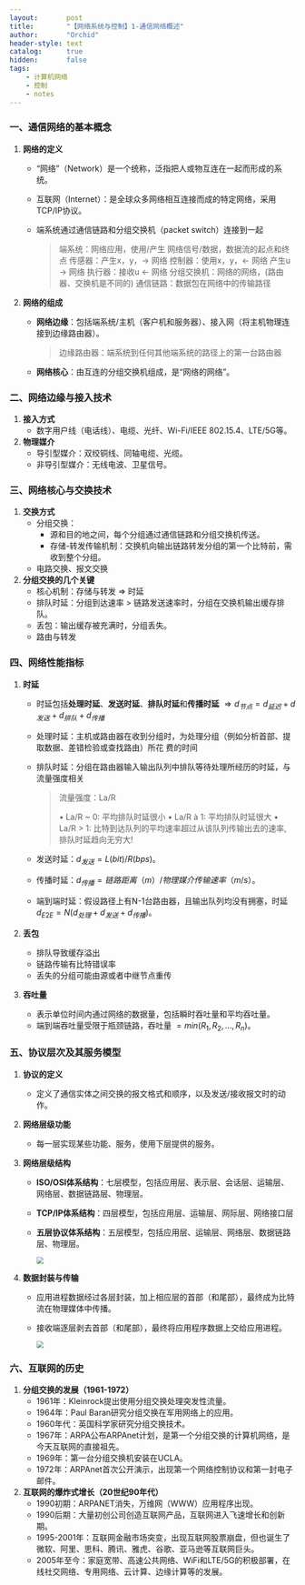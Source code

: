 ```yaml
---
layout:       post
title:        "【网络系统与控制】1-通信网络概述"
author:       "Orchid"
header-style: text
catalog:      true
hidden:       false
tags:
    - 计算机网络
    - 控制
    - notes
---
```




### 一、通信网络的基本概念

1. **网络的定义**

   - “网络”（Network）是一个统称，泛指把人或物互连在一起而形成的系统。

   - 互联网（Internet）：是全球众多网络相互连接而成的特定网络，采用TCP/IP协议。

   - 端系统通过通信链路和分组交换机（packet switch）连接到一起

     > 端系统：网络应用，使用/产生 网络信号/数据，数据流的起点和终点
     >                传感器：产生x，y，-> 网络
     >                控制器：使用x，y，<- 网络
     >                               产生u -> 网络
     >                执行器：接收u <- 网络
     > 分组交换机：网络的网络，(路由器、交换机是不同的)
     > 通信链路：数据包在网络中的传输路径

2. **网络的组成**

   - **网络边缘**：包括端系统/主机（客户机和服务器）、接入网（将主机物理连接到边缘路由器）。

     > 边缘路由器：端系统到任何其他端系统的路径上的第一台路由器

   - **网络核心**：由互连的分组交换机组成，是“网络的网络”。

### 二、网络边缘与接入技术

1. **接入方式**
   - 数字用户线（电话线）、电缆、光纤、Wi-Fi/IEEE 802.15.4、LTE/5G等。
2. **物理媒介**
   - 导引型媒介：双绞铜线、同轴电缆、光缆。
   - 非导引型媒介：无线电波、卫星信号。

### 三、网络核心与交换技术

1. **交换方式**
   - 分组交换：
     - 源和目的地之间，每个分组通过通信链路和分组交换机传送。
     - 存储-转发传输机制：交换机向输出链路转发分组的第一个比特前，需收到整个分组。
   - 电路交换、报文交换
2. **分组交换的几个关键**
   - 核心机制：存储与转发 $\Rightarrow$ 时延
   - 排队时延：分组到达速率 > 链路发送速率时，分组在交换机输出缓存排队。
   - 丢包：输出缓存被充满时，分组丢失。
   - 路由与转发

### 四、网络性能指标

1. **时延**

   - 时延包括**处理时延**、**发送时延**、**排队时延**和**传播时延** $\Rightarrow d_{节点} = d_{延迟}+d_{发送}+d_{排队}+d_{传播}$

   - 处理时延：主机或路由器在收到分组时，为处理分组（例如分析首部、提取数据、差错检验或查找路由）所花
     费的时间

   - 排队时延：分组在路由器输入输出队列中排队等待处理所经历的时延，与流量强度相关

     > 流量强度：La/R
     >
     > • La/R ~ 0: 平均排队时延很小
     > • La/R à 1: 平均排队时延很大
     > • La/R > 1: 比特到达队列的平均速率超过从该队列传输出去的速率, 排队时延趋向无穷大!

   - 发送时延：$d_{发送}=L(bit)/R(bps)$。

   - 传播时延：$d_{传播}=链路距离（m）/物理媒介传输速率（m/s）$。

   - 端到端时延：假设路径上有N-1台路由器，且输出队列均没有拥塞，时延 $d_{E2E}=N(d_{处理}+d_{发送}+d_{传播})$。

2. **丢包**

   - 排队导致缓存溢出
   - 链路传输有比特错误率
   - 丢失的分组可能由源或者中继节点重传

3. **吞吐量**

   - 表示单位时间内通过网络的数据量，包括瞬时吞吐量和平均吞吐量。
   - 端到端吞吐量受限于瓶颈链路，吞吐量 $=min(R_1,R_2,…,R_n)$。

### 五、协议层次及其服务模型

1. **协议的定义**

   - 定义了通信实体之间交换的报文格式和顺序，以及发送/接收报文时的动作。

2. **网络层级功能**

   - 每一层实现某些功能、服务，使用下层提供的服务。

3. **网络层级结构**

   - **ISO/OSI体系结构**：七层模型，包括应用层、表示层、会话层、运输层、网络层、数据链路层、物理层。

   - **TCP/IP体系结构**：四层模型，包括应用层、运输层、网际层、网络接口层

   - **五层协议体系结构**：五层模型，包括应用层、运输层、网络层、数据链路层、物理层。

     <img src="{{ site.baseurl }}/img/【网络系统与控制】/image.png" style="zoom:75%;" />

4. **数据封装与传输**

   - 应用进程数据经过各层封装，加上相应层的首部（和尾部），最终成为比特流在物理媒体中传播。

   - 接收端逐层剥去首部（和尾部），最终将应用程序数据上交给应用进程。

     <img src="{{ site.baseurl }}/img/【网络系统与控制】/image1.png" style="zoom:75%;" />

### 六、互联网的历史

1. **分组交换的发展（1961-1972）**
   - 1961年：Kleinrock提出使用分组交换处理突发性流量。
   - 1964年：Paul Baran研究分组交换在军用网络上的应用。
   - 1960年代：英国科学家研究分组交换技术。
   - 1967年：ARPA公布ARPAnet计划，是第一个分组交换的计算机网络，是今天互联网的直接祖先。
   - 1969年：第一台分组交换机安装在UCLA。
   - 1972年：ARPAnet首次公开演示，出现第一个网络控制协议和第一封电子邮件。
2. **互联网的爆炸式增长（20世纪90年代）**
   - 1990初期：ARPANET消失，万维网（WWW）应用程序出现。
   - 1990后期：大量初创公司创造互联网产品，互联网进入飞速增长和创新期。
   - 1995-2001年：互联网金融市场突变，出现互联网股票崩盘，但也诞生了微软、阿里、思科、腾讯、雅虎、谷歌、亚马逊等互联网巨头。
   - 2005年至今：家庭宽带、高速公共网络、WiFi和LTE/5G的积极部署，在线社交网络、专用网络、云计算、边缘计算等的发展。

